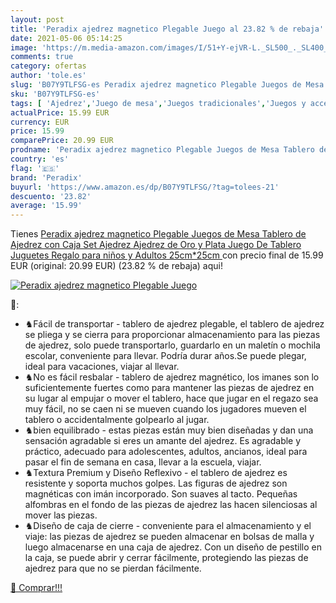```yaml
---
layout: post
title: 'Peradix ajedrez magnetico Plegable Juego al 23.82 % de rebaja'
date: 2021-05-06 05:14:25
image: 'https://m.media-amazon.com/images/I/51+Y-ejVR-L._SL500_._SL400_.jpg'
comments: true
category: ofertas
author: 'tole.es'
slug: 'B07Y9TLFSG-es Peradix ajedrez magnetico Plegable Juegos de Mesa Tablero...'
sku: 'B07Y9TLFSG-es'
tags: [ 'Ajedrez','Juego de mesa','Juegos tradicionales','Juegos y accesorios para juegos','Juguetes','Juguetes y juegos','juguetes','peradix', ]
actualPrice: 15.99 EUR
currency: EUR
price: 15.99
comparePrice: 20.99 EUR
prodname: 'Peradix ajedrez magnetico Plegable Juegos de Mesa Tablero de Ajedrez con Caja Set Ajedrez Ajedrez de Oro y Plata Juego De Tablero Juguetes Regalo para niños y Adultos  25cm*25cm '
country: 'es'
flag: '🇪🇸'
brand: 'Peradix'
buyurl: 'https://www.amazon.es/dp/B07Y9TLFSG/?tag=tolees-21'
descuento: '23.82'
average: '15.99'
---
```


Tienes [Peradix ajedrez magnetico Plegable Juegos de Mesa Tablero de Ajedrez con Caja Set Ajedrez Ajedrez de Oro y Plata Juego De Tablero Juguetes Regalo para niños y Adultos  25cm*25cm ](https://www.amazon.es/dp/B07Y9TLFSG/?tag=tolees-21) con precio final de  15.99 EUR (original: 20.99 EUR) (23.82 %  de rebaja) aqui!

[![Peradix ajedrez magnetico Plegable Juego](https://m.media-amazon.com/images/I/51+Y-ejVR-L._SL500_._SL400_.jpg)](https://www.amazon.es/dp/B07Y9TLFSG/?tag=tolees-21)

🔎:

- ♞Fácil de transportar - tablero de ajedrez plegable, el tablero de ajedrez se pliega y se cierra para proporcionar almacenamiento para las piezas de ajedrez, solo puede transportarlo, guardarlo en un maletín o mochila escolar, conveniente para llevar. Podría durar años.Se puede plegar, ideal para vacaciones, viajar al llevar.
- ♞No es fácil resbalar - tablero de ajedrez magnético, los imanes son lo suficientemente fuertes como para mantener las piezas de ajedrez en su lugar al empujar o mover el tablero, hace que jugar en el regazo sea muy fácil, no se caen ni se mueven cuando los jugadores mueven el tablero o accidentalmente golpearlo al jugar.
- ♞bien equilibrado - estas piezas están muy bien diseñadas y dan una sensación agradable si eres un amante del ajedrez. Es agradable y práctico, adecuado para adolescentes, adultos, ancianos, ideal para pasar el fin de semana en casa, llevar a la escuela, viajar.
- ♞Textura Premium y Diseño Reflexivo - el tablero de ajedrez es resistente y soporta muchos golpes. Las figuras de ajedrez son magnéticas con imán incorporado. Son suaves al tacto. Pequeñas alfombras en el fondo de las piezas de ajedrez las hacen silenciosas al mover las piezas.
- ♞Diseño de caja de cierre - conveniente para el almacenamiento y el viaje: las piezas de ajedrez se pueden almacenar en bolsas de malla y luego almacenarse en una caja de ajedrez. Con un diseño de pestillo en la caja, se puede abrir y cerrar fácilmente, protegiendo las piezas de ajedrez para que no se pierdan fácilmente.

[🛒 Comprar!!!](https://www.amazon.es/dp/B07Y9TLFSG/?tag=tolees-21)
